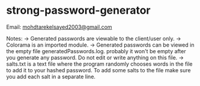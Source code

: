 # strong-password-generator

Email: mohdtarekelsayed2003@gmail.com



Notes: 
-> Generated passwords are viewable to the client/user only.
-> Colorama is an imported module.
-> Generated passwords can be viewed in the empty file generatedPasswords.log.  probably it won't be empty after you generate any password. Do not edit or write anything on this file.
-> salts.txt is a text file where the program randomly chooses words in the file to add it to your hashed password. To add some salts to the file make sure you add each salt in a  separate line.

